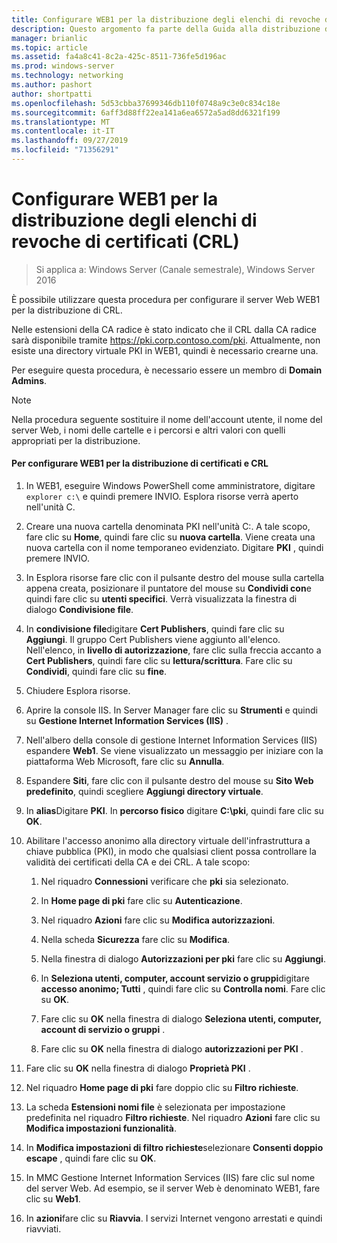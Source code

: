 ```yaml
---
title: Configurare WEB1 per la distribuzione degli elenchi di revoche di certificati (CRL)
description: Questo argomento fa parte della Guida alla distribuzione di un Server dei certificati per le distribuzioni Wireless e cablate 802.1 X
manager: brianlic
ms.topic: article
ms.assetid: fa4a8c41-8c2a-425c-8511-736fe5d196ac
ms.prod: windows-server
ms.technology: networking
ms.author: pashort
author: shortpatti
ms.openlocfilehash: 5d53cbba37699346db110f0748a9c3e0c834c18e
ms.sourcegitcommit: 6aff3d88ff22ea141a6ea6572a5ad8dd6321f199
ms.translationtype: MT
ms.contentlocale: it-IT
ms.lasthandoff: 09/27/2019
ms.locfileid: "71356291"
---
```

# <a name="configure-web1-to-distribute-certificate-revocation-lists-crls"></a>Configurare WEB1 per la distribuzione degli elenchi di revoche di certificati (CRL)

>Si applica a: Windows Server (Canale semestrale), Windows Server 2016

È possibile utilizzare questa procedura per configurare il server Web WEB1 per la distribuzione di CRL.  
  
Nelle estensioni della CA radice è stato indicato che il CRL dalla CA radice sarà disponibile tramite https://pki.corp.contoso.com/pki. Attualmente, non esiste una directory virtuale PKI in WEB1, quindi è necessario crearne una.  
  
Per eseguire questa procedura, è necessario essere un membro di **Domain Admins**.  
  
> [!NOTE]  
> Nella procedura seguente sostituire il nome dell'account utente, il nome del server Web, i nomi delle cartelle e i percorsi e altri valori con quelli appropriati per la distribuzione.  
  
#### <a name="to-configure-web1-to-distribute-certificates-and-crls"></a>Per configurare WEB1 per la distribuzione di certificati e CRL  
  
1.  In WEB1, eseguire Windows PowerShell come amministratore, digitare `explorer c:\` e quindi premere INVIO. Esplora risorse verrà aperto nell'unità C.   
  
2.  Creare una nuova cartella denominata PKI nell'unità C:. A tale scopo, fare clic su **Home**, quindi fare clic su **nuova cartella**. Viene creata una nuova cartella con il nome temporaneo evidenziato. Digitare **PKI** , quindi premere INVIO.  
  
3.  In Esplora risorse fare clic con il pulsante destro del mouse sulla cartella appena creata, posizionare il puntatore del mouse su **Condividi con**e quindi fare clic su **utenti specifici**. Verrà visualizzata la finestra di dialogo **Condivisione file**.  
  
4.  In **condivisione file**digitare **Cert Publishers**, quindi fare clic su **Aggiungi**. Il gruppo Cert Publishers viene aggiunto all'elenco. Nell'elenco, in **livello di autorizzazione**, fare clic sulla freccia accanto a **Cert Publishers**, quindi fare clic su **lettura/scrittura**. Fare clic su **Condividi**, quindi fare clic su **fine**.  
  
5.  Chiudere Esplora risorse.  
  
6.  Aprire la console IIS. In Server Manager fare clic su **Strumenti** e quindi su **Gestione Internet Information Services (IIS)** .  
  
7.  Nell'albero della console di gestione Internet Information Services (IIS) espandere **Web1**. Se viene visualizzato un messaggio per iniziare con la piattaforma Web Microsoft, fare clic su **Annulla**.  
  
8.  Espandere **Siti**, fare clic con il pulsante destro del mouse su **Sito Web predefinito**, quindi scegliere **Aggiungi directory virtuale**.  
  
9. In **alias**Digitare **PKI**. In **percorso fisico** digitare **C:\pki**, quindi fare clic su **OK**.  
  
10. Abilitare l'accesso anonimo alla directory virtuale dell'infrastruttura a chiave pubblica (PKI), in modo che qualsiasi client possa controllare la validità dei certificati della CA e dei CRL. A tale scopo:  
  
    1.  Nel riquadro **Connessioni** verificare che **pki** sia selezionato.  
  
    2.  In **Home page di pki** fare clic su **Autenticazione**.  
  
    3.  Nel riquadro **Azioni** fare clic su **Modifica autorizzazioni**.  
  
    4.  Nella scheda **Sicurezza** fare clic su **Modifica**.  
  
    5.  Nella finestra di dialogo **Autorizzazioni per pki** fare clic su **Aggiungi**.  
  
    6.  In **Seleziona utenti, computer, account servizio o gruppi**digitare **accesso anonimo; Tutti** , quindi fare clic su **Controlla nomi**. Fare clic su **OK**.  
  
    7.  Fare clic su **OK** nella finestra di dialogo **Seleziona utenti, computer, account di servizio o gruppi** .  
  
    8.  Fare clic su **OK** nella finestra di dialogo **autorizzazioni per PKI** .  
  
11. Fare clic su **OK** nella finestra di dialogo **Proprietà PKI** .  
  
12. Nel riquadro **Home page di pki** fare doppio clic su **Filtro richieste**.  
  
13. La scheda **Estensioni nomi file** è selezionata per impostazione predefinita nel riquadro **Filtro richieste**. Nel riquadro **Azioni** fare clic su **Modifica impostazioni funzionalità**.  
  
14. In **Modifica impostazioni di filtro richieste**selezionare **Consenti doppio escape** , quindi fare clic su **OK**.  
  
15. In MMC Gestione Internet Information Services (IIS) fare clic sul nome del server Web. Ad esempio, se il server Web è denominato WEB1, fare clic su **Web1**.  
  
16. In **azioni**fare clic su **Riavvia**. I servizi Internet vengono arrestati e quindi riavviati.  
  

